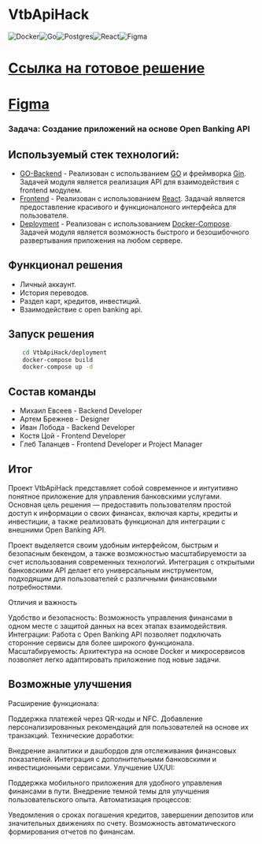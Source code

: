 # VtbApiHack
![Docker](https://img.shields.io/badge/docker-%230db7ed.svg?style=for-the-badge&logo=docker&logoColor=white)![Go](https://img.shields.io/badge/golang-%23007ACC.svg?style=for-the-badge&logo=go&logoColor=white)![Postgres](https://img.shields.io/badge/postgres-%23316192.svg?style=for-the-badge&logo=postgresql&logoColor=white)![React](https://img.shields.io/badge/react-%2320232a.svg?style=for-the-badge&logo=react&logoColor=%2361DAFB)![Figma](https://img.shields.io/badge/figma-%2320232a.svg?style=for-the-badge&logo=figma)



# [Ссылка на готовое решение](http://vtb.shmyaks.ru/)
# [Figma](https://www.figma.com/design/NKToYQvFZ7sKCCjoI6aTYq/vtb-api?node-id=0-1&t=oSV0RNYPFzDoB8hU-1)

### Задача: Создание приложений на основе Open Banking API

## Используемый стек технологий:
- [GO-Backend](https://github.com/ultraevs/VtbApiHack/tree/main/go-backend) - Реализован с использванием [GO](https://go.dev/) и фреймворка [Gin](https://github.com/gin-gonic/gin). Задачей модуля является реализация API для взаимодействия с frontend модулем.
- [Frontend](https://github.com/ultraevs/VtbApiHack/tree/main/frontend) - Реализован с использованием [React](https://ru.legacy.reactjs.org/). Задачай является предоставление красивого и функционалоного интерфейса для пользователя.
- [Deployment](https://github.com/ultraevs/VtbApiHack/tree/main/deployment) - Реализован с использованием [Docker-Compose](https://www.docker.com/). Задачей модуля является возможность быстрого и безошибочного развертывания приложения на любом сервере.

## Функционал решения

- Личный аккаунт.
- История переводов.
- Раздел карт, кредитов, инвестиций.
- Взаимодействие с open banking api.

## Запуск решения
```sh
    cd VtbApiHack/deployment
    docker-compose build
    docker-compose up -d
```

##  Состав команды
 - Михаил Евсеев - Backend Developer
 - Артем Брежнев - Designer
 - Иван Лобода - Backend Developer
 - Костя Цой - Frontend Developer
 - Глеб Таланцев - Frontend Developer и Project Manager

## Итог
Проект VtbApiHack представляет собой современное и интуитивно понятное приложение для управления банковскими услугами. Основная цель решения — предоставить пользователям простой доступ к информации о своих финансах, включая карты, кредиты и инвестиции, а также реализовать функционал для интеграции с внешними Open Banking API.

Проект выделяется своим удобным интерфейсом, быстрым и безопасным бекендом, а также возможностью масштабируемости за счет использования современных технологий. Интеграция с открытыми банковскими API делает его универсальным инструментом, подходящим для пользователей с различными финансовыми потребностями.

Отличия и важность

Удобство и безопасность: Возможность управления финансами в одном месте с защитой данных на всех этапах взаимодействия.
Интеграции: Работа с Open Banking API позволяет подключать сторонние сервисы для более широкого функционала.
Масштабируемость: Архитектура на основе Docker и микросервисов позволяет легко адаптировать приложение под новые задачи.

## Возможные улучшения
Расширение функционала:

Поддержка платежей через QR-коды и NFC.
Добавление персонализированных рекомендаций для пользователей на основе их транзакций.
Технические доработки:

Внедрение аналитики и дашбордов для отслеживания финансовых показателей.
Интеграция с дополнительными банковскими и инвестиционными сервисами.
Улучшение UX/UI:

Поддержка мобильного приложения для удобного управления финансами в пути.
Внедрение темной темы для улучшения пользовательского опыта.
Автоматизация процессов:

Уведомления о сроках погашения кредитов, завершении депозитов или значительных движениях по счету.
Возможность автоматического формирования отчетов по финансам.
